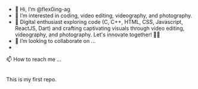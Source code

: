 - 👋 Hi, I’m @flex0ing-ag
- 👀 I’m interested in coding, video editing, videography, and photography. 
- 🌱 Digital enthusiast exploring code (C, C++, HTML, CSS, Javascript, ReactJS, Dart) and crafting captivating visuals through video editing, videography, and photography. Let's innovate together! 🎨✨
- 💞️ I’m looking to collaborate on ...
-
 📫 How to reach me ...

<!---
flex0ing-ag/flex0ing-ag is a ✨ special ✨ repository because its `README.md` (this file) appears on your GitHub profile.
You can click the Preview link to take a look at your changes.
--->
<br>
This is my first repo.
